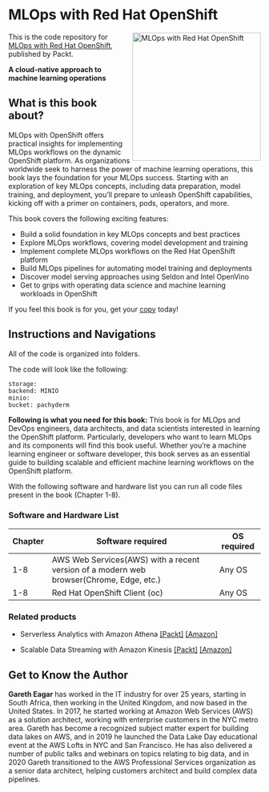 # MLOps with Red Hat OpenShift

<a href="https://www.packtpub.com/product/mlops-with-red-hat-openshift/9781805120230"><img src="https://m.media-amazon.com/images/I/7163zNFGftL._SL1500_.jpg" alt="MLOps with Red Hat OpenShift" height="256px" align="right"></a>

This is the code repository for [MLOps with Red Hat OpenShift](https://www.packtpub.com/product/mlops-with-red-hat-openshift/9781805120230), published by Packt.

**A cloud-native approach to machine learning operations**

## What is this book about?

MLOps with OpenShift offers practical insights for implementing MLOps workflows on the dynamic OpenShift platform. As organizations worldwide seek to harness the power of machine learning operations, this book lays the foundation for your MLOps success. Starting with an exploration of key MLOps concepts, including data preparation, model training, and deployment, you’ll prepare to unleash OpenShift capabilities, kicking off with a primer on containers, pods, operators, and more.

This book covers the following exciting features: 
* Build a solid foundation in key MLOps concepts and best practices
* Explore MLOps workflows, covering model development and training
* Implement complete MLOps workflows on the Red Hat OpenShift platform
* Build MLOps pipelines for automating model training and deployments
* Discover model serving approaches using Seldon and Intel OpenVino
* Get to grips with operating data science and machine learning workloads in OpenShift

If you feel this book is for you, get your [copy](https://www.amazon.com/MLOps-Red-Hat-OpenShift-Implementing/dp/1805120239/ref=sr_1_1?dib=eyJ2IjoiMSJ9.coRZu6XuTBx_6ihO2rdbAzOAH4EStNacITCgE1ncskYwBH_VwxgZDqXDZGAHDSYA.dukkmXvW_irqlSCExvODI_J2CGIYtxExaNjYdXVyjmI&dib_tag=se&keywords=MLOps+with+Red+Hat+OpenShift&sr=8-1) today!

## Instructions and Navigations
All of the code is organized into folders.

The code will look like the following:
```
storage:
backend: MINIO
minio:
bucket: pachyderm
```
**Following is what you need for this book:**
This book is for MLOps and DevOps engineers, data architects, and data scientists interested in learning the OpenShift platform. Particularly, developers who want to learn MLOps and its components will find this book useful. Whether you’re a machine learning engineer or software developer, this book serves as an essential guide to building scalable and efficient machine learning workflows on the OpenShift platform.

With the following software and hardware list you can run all code files present in the book (Chapter 1-8).

### Software and Hardware List

| Chapter  | Software required                                                                    | OS required                        |
| -------- | -------------------------------------------------------------------------------------| -----------------------------------|
|  	1-8	   |   	AWS Web Services(AWS) with a recent version of a modern web browser(Chrome, Edge, etc.)                                  			  | Any OS | 		
|  	1-8	   |   	Red Hat OpenShift Client (oc)                                  			  | Any OS | 		


### Related products <Other books you may enjoy>
* Serverless Analytics with Amazon Athena  [[Packt]](https://www.packtpub.com/product/serverless-analytics-with-amazon-athena/9781800562349) [[Amazon]](https://www.amazon.in/Serverless-Analytics-Amazon-Athena-semi-structured/dp/1800562349/ref=sr_1_1?keywords=Serverless+Analytics+with+Amazon+Athena&qid=1638757768&sr=8-1)
  
* Scalable Data Streaming with Amazon Kinesis  [[Packt]](https://www.packtpub.com/product/scalable-data-streaming-with-amazon-kinesis/9781800565401) [[Amazon]](https://www.amazon.in/Scalable-Data-Streaming-Amazon-Kinesis/dp/1800565402/ref=sr_1_1?keywords=Scalable+Data+Streaming+with+Amazon+Kinesis&qid=1638757818&sr=8-1)
  
## Get to Know the Author
**Gareth Eagar** has worked in the IT industry for over 25 years, starting in South Africa, then working in the United Kingdom, and now based in the United States. In 2017, he started working at Amazon Web Services (AWS) as a solution architect, working with enterprise customers in the NYC metro area. Gareth has become a recognized subject matter expert for building data lakes on AWS, and in 2019 he launched the Data Lake Day educational event at the AWS Lofts in NYC and San Francisco. He has also delivered a number of public talks and webinars on topics relating to big data, and in 2020 Gareth transitioned to the AWS Professional Services organization as a senior data architect, helping customers architect and build complex data pipelines.

